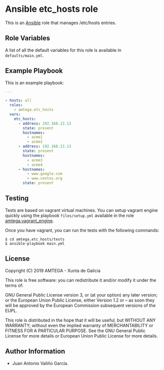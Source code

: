 # Ansible etc_hosts role

This is an [Ansible](http://www.ansible.com) role that manages /etc/hosts entries.

## Role Variables

A list of all the default variables for this role is available in `defaults/main.yml`.

## Example Playbook

This is an example playbook:

```yaml
---

- hosts: all
  roles:
    - amtega.etc_hosts
  vars:    
    etc_hosts:
      - address: 192.168.13.12
        state: present
        hostnames:
          - acme1
          - acme2
      - address: 192.168.13.13
        state: present
        hostnames:
          - acme3
          - acme4
      - hostnames:
          - www.google.com
          - www.centos.org
        state: present                    
```

## Testing

Tests are based on vagrant virtual machines. You can setup vagrant engine quickly using the playbook `files/setup.yml` available in the role [amtega.vagrant_engine](https://galaxy.ansible.com/amtega/vagrant_engine).

Once you have vagrant, you can run the tests with the following commands:

```shell
$ cd amtega.etc_hosts/tests
$ ansible-playbook main.yml
```

## License

Copyright (C) 2019 AMTEGA - Xunta de Galicia

This role is free software: you can redistribute it and/or modify it under the terms of:

GNU General Public License version 3, or (at your option) any later version; or the European Union Public License, either Version 1.2 or – as soon they will be approved by the European Commission ­subsequent versions of the EUPL.

This role is distributed in the hope that it will be useful, but WITHOUT ANY WARRANTY; without even the implied warranty of MERCHANTABILITY or FITNESS FOR A PARTICULAR PURPOSE.  See the GNU General Public License for more details or European Union Public License for more details.

## Author Information

- Juan Antonio Valiño García.
